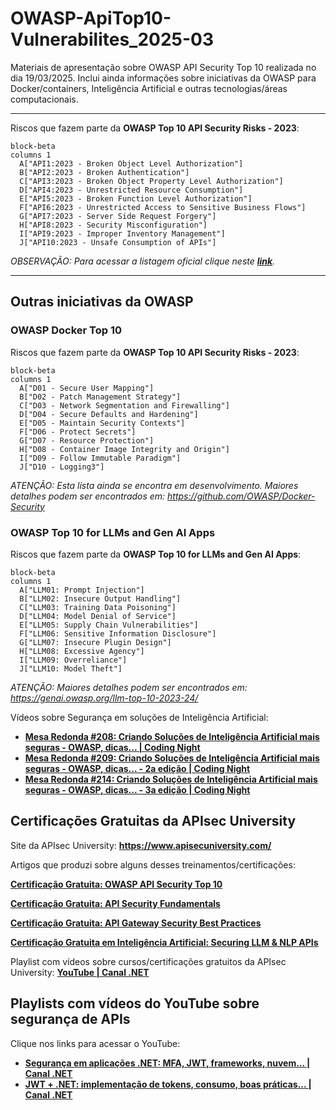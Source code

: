 # OWASP-ApiTop10-Vulnerabilites_2025-03
Materiais de apresentação sobre OWASP API Security Top 10 realizada no dia 19/03/2025. Inclui ainda informações sobre iniciativas da OWASP para Docker/containers, Inteligência Artificial e outras tecnologias/áreas computacionais.

---

Riscos que fazem parte da **OWASP Top 10 API Security Risks - 2023**:

```mermaid
block-beta
columns 1
  A["API1:2023 - Broken Object Level Authorization"]
  B["API2:2023 - Broken Authentication"]
  C["API3:2023 - Broken Object Property Level Authorization"]
  D["API4:2023 - Unrestricted Resource Consumption"]
  E["API5:2023 - Broken Function Level Authorization"]
  F["API6:2023 - Unrestricted Access to Sensitive Business Flows"]
  G["API7:2023 - Server Side Request Forgery"]
  H["API8:2023 - Security Misconfiguration"]
  I["API9:2023 - Improper Inventory Management"]
  J["API10:2023 - Unsafe Consumption of APIs"]
```

*OBSERVAÇÃO: Para acessar a listagem oficial clique neste [**link**](https://owasp.org/API-Security/editions/2023/en/0x11-t10/).*

---

## Outras iniciativas da OWASP

### OWASP Docker Top 10

Riscos que fazem parte da **OWASP Top 10 API Security Risks - 2023**:

```mermaid
block-beta
columns 1
  A["D01 - Secure User Mapping"]
  B["D02 - Patch Management Strategy"]
  C["D03 - Network Segmentation and Firewalling"]
  D["D04 - Secure Defaults and Hardening"]
  E["D05 - Maintain Security Contexts"]
  F["D06 - Protect Secrets"]
  G["D07 - Resource Protection"]
  H["D08 - Container Image Integrity and Origin"]
  I["D09 - Follow Immutable Paradigm"]
  J["D10 - Logging3"]
```

*ATENÇÃO: Esta lista ainda se encontra em desenvolvimento. Maiores detalhes podem ser encontrados em: https://github.com/OWASP/Docker-Security*

### OWASP Top 10 for LLMs and Gen AI Apps

Riscos que fazem parte da **OWASP Top 10 for LLMs and Gen AI Apps**:

```mermaid
block-beta
columns 1
  A["LLM01: Prompt Injection"]
  B["LLM02: Insecure Output Handling"]
  C["LLM03: Training Data Poisoning"]
  D["LLM04: Model Denial of Service"]
  E["LLM05: Supply Chain Vulnerabilities"]
  F["LLM06: Sensitive Information Disclosure"]
  G["LLM07: Insecure Plugin Design"]
  H["LLM08: Excessive Agency"]
  I["LLM09: Overreliance"]
  J["LLM10: Model Theft"]
```

*ATENÇÃO: Maiores detalhes podem ser encontrados em: https://genai.owasp.org/llm-top-10-2023-24/*

Vídeos sobre Segurança em soluções de Inteligência Artificial:
- [**Mesa Redonda #208: Criando Soluções de Inteligência Artificial mais seguras - OWASP, dicas... | Coding Night**](https://www.youtube.com/watch?v=RbEdXJ214wY)
- [**Mesa Redonda #209: Criando Soluções de Inteligência Artificial mais seguras - OWASP, dicas... - 2a edição | Coding Night**](https://www.youtube.com/watch?v=vQtuuFF1i_M)
- [**Mesa Redonda #214: Criando Soluções de Inteligência Artificial mais seguras - OWASP, dicas... - 3a edição | Coding Night**](https://www.youtube.com/watch?v=20biIOOvzJE)

## Certificações Gratuitas da APIsec University

Site da APIsec University: **https://www.apisecuniversity.com/**

Artigos que produzi sobre alguns desses treinamentos/certificações:

[**Certificação Gratuita: OWASP API Security Top 10**](https://renatogroffe.medium.com/certifica%C3%A7%C3%A3o-gratuita-owasp-api-security-top-10-49187dadd141)

[**Certificação Gratuita: API Security Fundamentals**](https://renatogroffe.medium.com/certifica%C3%A7%C3%A3o-gratuita-api-security-fundamentals-40ff8a8f2eb0)

[**Certificação Gratuita: API Gateway Security Best Practices**](https://renatogroffe.medium.com/certifica%C3%A7%C3%A3o-gratuita-api-gateway-security-best-practices-feb18932d4a5)

[**Certificação Gratuita em Inteligência Artificial: Securing LLM & NLP APIs**](https://renatogroffe.medium.com/certifica%C3%A7%C3%A3o-gratuita-em-intelig%C3%AAncia-artificial-securing-llm-nlp-apis-bd8446c38a70)

Playlist com vídeos sobre cursos/certificações gratuitos da APIsec University: [**YouTube | Canal .NET**](https://www.youtube.com/playlist?list=PLAbYWcQD84aOVPmfYElgDdL6s6OrpwSGC)

## Playlists com vídeos do YouTube sobre segurança de APIs

Clique nos links para acessar o YouTube:
- [**Segurança em aplicações .NET: MFA, JWT, frameworks, nuvem... | Canal .NET**](https://www.youtube.com/playlist?list=PLAbYWcQD84aPTzjI_Dxu5QHXq5LGJovOF)
- [**JWT + .NET: implementação de tokens, consumo, boas práticas... | Canal .NET**](https://www.youtube.com/playlist?list=PLAbYWcQD84aNfRYB8WJUAxazsKoNpMO2L)


